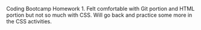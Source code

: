 Coding Bootcamp Homework 1. 
Felt comfortable with Git portion and HTML portion but not so much with CSS.  Will go back and practice some more in the CSS activities.